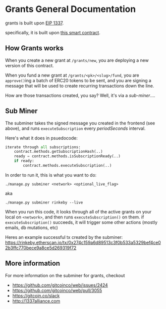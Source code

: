 # Grants General Documentation

grants is built upon [EIP 1337](https://1337alliance.org).

specifically, it is built upon [this smart contract](https://github.com/gitcoinco/grants1337/blob/master/contracts/Subscription.sol).

## How Grants works

When you create a new grant at `/grants/new`, you are deploying a new version of this contract.

When you fund a new grant at `/grants/<pk>/<slug>/fund`, you are `approve()`ing a batch of ERC20 tokens to be sent, and you are signing a message that will be used to create recurring transactions down the line.

How are those transactions created, you say?  Well, it's via a *sub-miner*....

## Sub Miner

The subminer takes the signed message you created in the frontend (see above), and runs `executeSubscription` every *periodSeconds* interval.

Here's what it does in psuedocode:

```python
iterate through all subscriptions:
    contract.methods.getSubscriptionHash(..)
    ready = contract.methods.isSubscriptionReady(..)
    if ready:
        contract.methods.executeSubscription(..)
```

In order to run it, this is what you want to do:

```shell
./manage.py subminer <network> <optional_live_flag>
```

aka

```shell
./manage.py subminer rinkeby --live
```

When you run this code, it looks through all of the active grants on your local on `<network>`, and then runs `executeSubscription()` on them.  if `executeSubscription()` succeeds, it will trigger some other actions (mostly emails, db mutations, etc)

Heres an example successful tx created by the subminer: https://rinkeby.etherscan.io/tx/0x274c159a6d89513c3f0b533a5329bef4ce02b3ffc770bece9a8ce5d269319f72

## More information

For more information on the subminer for grants, checkout

* https://github.com/gitcoinco/web/issues/2424
* https://github.com/gitcoinco/web/pull/3055
* https://gitcoin.co/slack
* http://1337alliance.com

